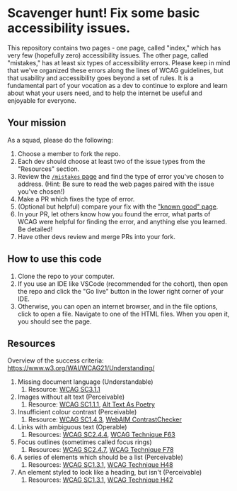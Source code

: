 # Scavenger hunt! Fix some basic accessibility issues.
This repository contains two pages - one page, called "index," which has very few (hopefully zero) accessibility issues. The other page, called "mistakes," has at least six types of accessibility errors. Please keep in mind that we've organized these errors along the lines of WCAG guidelines, but that usability and accessibility goes beyond a set of rules. It is a fundamental part of your vocation as a dev to continue to explore and learn about what your users need, and to help the internet be useful and enjoyable for everyone.

## Your mission
As a squad, please do the following:
1. Choose a member to fork the repo.
1. Each dev should choose at least two of the issue types from the "Resources" section.
1. Review the [`/mistakes` page](https://novellac.github.io/a11ylearn/mistakes) and find the type of error you've chosen to address. (Hint: Be sure to read the web pages paired with the issue you've chosen!)
1. Make a PR which fixes the type of error.
1. (Optional but helpful) compare your fix with the ["known good" page](https://novellac.github.io/a11ylearn/).
1. In your PR, let others know how you found the error, what parts of WCAG were helpful for finding the error, and anything else you learned. Be detailed!
1. Have other devs review and merge PRs into your fork.

## How to use this code
1. Clone the repo to your computer.
1. If you use an IDE like VSCode (recommended for the cohort), then open the repo and click the "Go live" button in the lower right corner of your IDE.
1. Otherwise, you can open an internet browser, and in the file options, click to open a file. Navigate to one of the HTML files. When you open it, you should see the page.

## Resources
Overview of the success criteria: https://www.w3.org/WAI/WCAG21/Understanding/

1. Missing document language (Understandable)
    1. Resource: [WCAG SC3.1.1](https://www.w3.org/WAI/WCAG21/Understanding/language-of-page)
2. Images without alt text (Perceivable)
    1. Resource: [WCAG SC1.1.1](https://www.w3.org/WAI/WCAG21/Understanding/non-text-content), [Alt Text As Poetry](https://alt-text-as-poetry.net/)
3. Insufficient colour contrast (Perceivable) 
    1. Resource: [WCAG SC1.4.3](https://www.w3.org/WAI/WCAG21/Understanding/contrast-minimum), [WebAIM ContrastChecker](https://webaim.org/resources/contrastchecker/)
4. Links with ambiguous text (Operable)
    1. Resources: [WCAG SC2.4.4](https://www.w3.org/WAI/WCAG21/Understanding/link-purpose-in-context), [WCAG Technique F63](https://www.w3.org/WAI/WCAG21/Techniques/failures/F63)
5. Focus outlines (sometimes called focus rings)
    1. Resources: [WCAG SC2.4.7](https://www.w3.org/WAI/WCAG21/Understanding/focus-visible), [WCAG Technique F78](https://www.w3.org/WAI/WCAG21/Techniques/failures/F78)
6. A series of elements which should be a list (Perceivable)
    1. Resources: [WCAG SC1.3.1](https://www.w3.org/WAI/WCAG21/Understanding/info-and-relationships), [WCAG Technique H48](https://www.w3.org/WAI/WCAG21/Techniques/html/H48)
7. An element styled to look like a heading, but isn't (Perceivable)
    1. Resources: [WCAG SC1.3.1](https://www.w3.org/WAI/WCAG21/Understanding/info-and-relationships), [WCAG Technique H42](https://www.w3.org/WAI/WCAG21/Techniques/html/H42)
